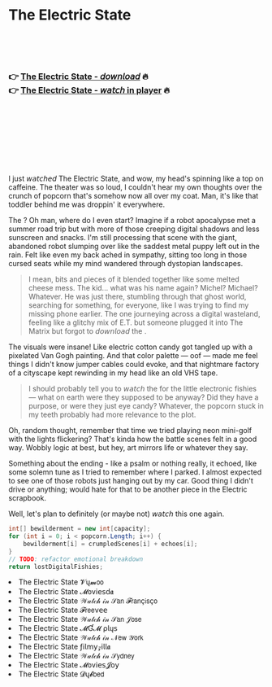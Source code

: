 <h1>The Electric State</h1>

<br><br><br>

<h3>👉 <a href="https://Dions-derzebrballto1986.github.io/mcpeaqdgzq/">The Electric State - 𝘥𝘰𝘸𝘯𝘭𝘰𝘢𝘥</a> 🔥<br>
👉 <a href="https://Dions-derzebrballto1986.github.io/mcpeaqdgzq/">The Electric State - 𝘸𝘢𝘵𝘤𝘩 in player</a> 🔥
</h3>



<br><br><br><br><br><br><br>


I just 𝘸𝘢𝘵𝘤𝘩𝘦𝘥 The Electric State, and wow, my head's spinning like a top on caffeine. The theater was so loud, I couldn't hear my own thoughts over the crunch of popcorn that's somehow now all over my coat. Man, it's like that toddler behind me was droppin' it everywhere. 

The  ? Oh man, where do I even start? Imagine if a robot apocalypse met a summer road trip but with more of those creeping digital shadows and less sunscreen and snacks. I'm still processing that scene with the giant, abandoned robot slumping over like the saddest metal puppy left out in the rain. Felt like even my back ached in sympathy, sitting too long in those cursed seats while my mind wandered through dystopian landscapes.

> I mean, bits and pieces of it blended together like some melted cheese mess. The kid... what was his name again? Michel? Michael? Whatever. He was just there, stumbling through that ghost world, searching for something, for everyone, like I was trying to find my missing phone earlier. The one journeying across a digital wasteland, feeling like a glitchy mix of E.T. but someone plugged it into The Matrix but forgot to 𝘥𝘰𝘸𝘯𝘭𝘰𝘢𝘥 the  .

The visuals were insane! Like electric cotton candy got tangled up with a pixelated Van Gogh painting. And that color palette — oof — made me feel things I didn't know jumper cables could evoke, and that nightmare factory of a cityscape kept rewinding in my head like an old VHS tape. 

> I should probably tell you to 𝘸𝘢𝘵𝘤𝘩 the   for the little electronic fishies — what on earth were they supposed to be anyway? Did they have a purpose, or were they just eye candy? Whatever, the popcorn stuck in my teeth probably had more relevance to the plot.

Oh, random thought, remember that time we tried playing neon mini-golf with the lights flickering? That's kinda how the battle scenes felt in a good way. Wobbly logic at best, but hey, art mirrors life or whatever they say.

Something about the ending - like a psalm or nothing really, it echoed, like some solemn tune as I tried to remember where I parked. I almost expected to see one of those robots just hanging out by my car. Good thing I didn't drive or anything; would hate for that to be another piece in the Electric scrapbook. 

Well, let's plan to definitely (or maybe not) 𝘸𝘢𝘵𝘤𝘩 this one again.

```csharp
int[] bewilderment = new int[capacity];
for (int i = 0; i < popcorn.Length; i++) {
    bewilderment[i] = crumpledScenes[i] + echoes[i];
}
// TODO: refactor emotional breakdown
return lostDigitalFishies;
```

<li>The Electric State 𝓥ų𝓶𝗈𝗈</li>
<li>The Electric State 𝓜𝗈ν𝗂𝖾𝗌ԁ𝖆</li>
<li>The Electric State 𝒲𝒶𝓉𝒸𝒽 𝒾𝓃 𝒮𝖺𝗇 𝓕𝗋𝖺𝗇ç𝗂𝗌ç𝗈</li>
<li>The Electric State 𝓕𝗋𝖾𝖾ν𝖾𝖾</li>
<li>The Electric State 𝒲𝒶𝓉𝒸𝒽 𝒾𝓃 𝒮𝖺𝗇 𝒥𝗈𝗌𝖾</li>
<li>The Electric State 𝓜Ɠ𝓜 ρ𝗅ų𝗌</li>
<li>The Electric State 𝒲𝒶𝓉𝒸𝒽 𝒾𝓃 𝒩𝖾𝗐 𝒴𝗈𝗋𝗄</li>
<li>The Electric State ƒ𝗂𝗅𝗆𝗒𝓏𝗂𝗅𝗅𝖆</li>
<li>The Electric State 𝒲𝒶𝓉𝒸𝒽 𝒾𝓃 𝒮𝗒𝖽𝗇𝖾𝗒</li>
<li>The Electric State 𝓜𝗈ν𝗂𝖾𝗌𝓙𝗈𝗒</li>
<li>The Electric State 𝓓ų𝓫𝖻𝖾𝖽</li>
